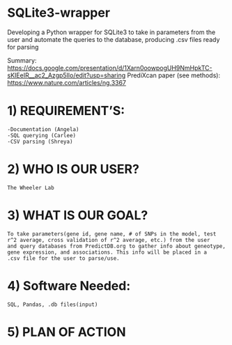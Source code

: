 # SQLite3-wrapper
Developing a Python wrapper for SQLite3 to take in parameters from the user and automate the queries to the database, producing .csv files ready for parsing

Summary: https://docs.google.com/presentation/d/1Xarn0oowpogUH9NmHpkTC-sKIEeIR__ac2_Azgp5Ilo/edit?usp=sharing
PrediXcan paper (see methods): https://www.nature.com/articles/ng.3367
# 1)	REQUIREMENT’S:
    -Documentation (Angela)
    -SQL querying (Carlee)
    -CSV parsing (Shreya)
# 2)	WHO IS OUR USER?
    The Wheeler Lab
# 3)	WHAT IS OUR GOAL?
    To take parameters(gene id, gene name, # of SNPs in the model, test r^2 average, cross validation of r^2 average, etc.) from the user       and query databases from PredictDB.org to gather info about geneotype, gene expression, and associations. This info will be placed in a     .csv file for the user to parse/use. 
# 4)  Software Needed:
    SQL, Pandas, .db files(input)
# 5)	PLAN OF ACTION
